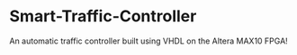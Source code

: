 # Smart-Traffic-Controller

An automatic traffic controller built using VHDL on the Altera MAX10 FPGA!
